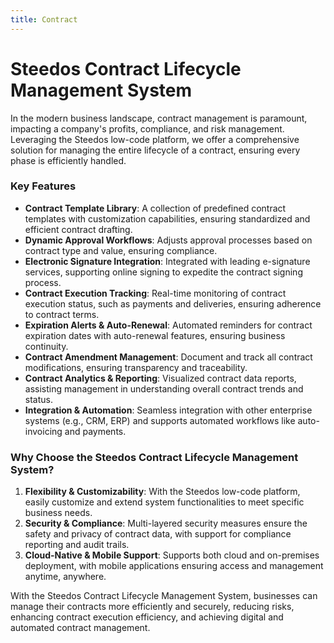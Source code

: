 ```yaml
---
title: Contract
---
```


# Steedos Contract Lifecycle Management System

In the modern business landscape, contract management is paramount, impacting a company's profits, compliance, and risk management. Leveraging the Steedos low-code platform, we offer a comprehensive solution for managing the entire lifecycle of a contract, ensuring every phase is efficiently handled.

### Key Features

- **Contract Template Library**: A collection of predefined contract templates with customization capabilities, ensuring standardized and efficient contract drafting.
- **Dynamic Approval Workflows**: Adjusts approval processes based on contract type and value, ensuring compliance.
- **Electronic Signature Integration**: Integrated with leading e-signature services, supporting online signing to expedite the contract signing process.
- **Contract Execution Tracking**: Real-time monitoring of contract execution status, such as payments and deliveries, ensuring adherence to contract terms.
- **Expiration Alerts & Auto-Renewal**: Automated reminders for contract expiration dates with auto-renewal features, ensuring business continuity.
- **Contract Amendment Management**: Document and track all contract modifications, ensuring transparency and traceability.
- **Contract Analytics & Reporting**: Visualized contract data reports, assisting management in understanding overall contract trends and status.
- **Integration & Automation**: Seamless integration with other enterprise systems (e.g., CRM, ERP) and supports automated workflows like auto-invoicing and payments.

### Why Choose the Steedos Contract Lifecycle Management System?

1. **Flexibility & Customizability**: With the Steedos low-code platform, easily customize and extend system functionalities to meet specific business needs.
2. **Security & Compliance**: Multi-layered security measures ensure the safety and privacy of contract data, with support for compliance reporting and audit trails.
3. **Cloud-Native & Mobile Support**: Supports both cloud and on-premises deployment, with mobile applications ensuring access and management anytime, anywhere.

With the Steedos Contract Lifecycle Management System, businesses can manage their contracts more efficiently and securely, reducing risks, enhancing contract execution efficiency, and achieving digital and automated contract management.
